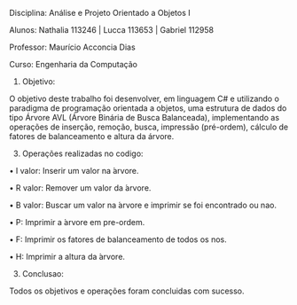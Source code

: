Disciplina: Análise e Projeto Orientado a Objetos I

Alunos: Nathalia 113246 | Lucca 113653 | Gabriel 112958

Professor: Maurício Acconcia Dias

Curso: Engenharia da Computação

1. Objetivo:
   
O objetivo deste trabalho foi desenvolver, em linguagem C# e utilizando o paradigma de programação orientada a objetos, uma estrutura de dados do tipo Árvore AVL (Árvore Binária de Busca Balanceada), implementando as operações de inserção, remoção, busca, impressão (pré-ordem), cálculo de fatores de balanceamento e altura da árvore.

3. Operações realizadas no codigo:
   
• I valor: Inserir um valor na ́arvore.

• R valor: Remover um valor da ́arvore.

• B valor: Buscar um valor na ́arvore e imprimir se foi encontrado ou nao.

• P: Imprimir a ́arvore em pre-ordem.

• F: Imprimir os fatores de balanceamento de todos os nos.

• H: Imprimir a altura da ́arvore.

3. Conclusao:
   
Todos os objetivos e operações foram concluidas com sucesso.
